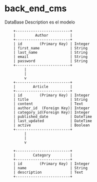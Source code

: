 # back_end_cms

DataBase Description  es el modelo

        +-------------------------+
        |         Author          |
        +-------------------------+
        | id        (Primary Key) | Integer
        | first_name              | String
        | last_name               | String
        | email                   | String
        | password                | String
        +-------------------------+
             |
             |
             v
        +-------------------------+
        |        Article          |
        +-------------------------+
        | id        (Primary Key) | Integer
        | title                   | String
        | content                 | Text
        | author_id  (Foreign Key)| Integer
        | category_id(Foreign Key)| Integer
        | published_date          | DateTime
        | last_updated            | DateTime
        | active                  | Boolean
        +-------------------------+
             |
             |
             v
             
        +-------------------------+
        |        Category         |
        +-------------------------+
        | id        (Primary Key) | Integer
        | name                    | String
        | description             | Text
        +-------------------------+